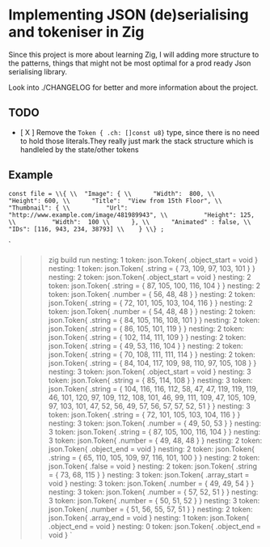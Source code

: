 # Implementing JSON (de)serialising and tokeniser in Zig

Since this project is more about learning Zig, I will adding more 
structure to the patterns, things that might not be most optimal for a 
prod ready Json serialising library.

Look into ./CHANGELOG for better and more information about the project.

## TODO

* [ X ] Remove the `Token { .ch: []const u8}` type, since there is no need to hold those literals.They really just mark the stack structure which is handleled by the state/other tokens


## Example

`
    const file =
        \\{
        \\  "Image": {
        \\      "Width":  800,
        \\      "Height": 600,
        \\      "Title":  "View from 15th Floor",
        \\      "Thumbnail": {
        \\          "Url":    "http://www.example.com/image/481989943",
        \\          "Height": 125,
        \\          "Width":  100
        \\      },
        \\      "Animated" : false,
        \\      "IDs": [116, 943, 234, 38793]
        \\    }
        \\}
    ;
`

`
>> zig  build run
nesting: 1      token: json.Token{ .object_start = void }
nesting: 1      token: json.Token{ .string = { 73, 109, 97, 103, 101 } }
nesting: 2      token: json.Token{ .object_start = void }
nesting: 2      token: json.Token{ .string = { 87, 105, 100, 116, 104 } }
nesting: 2      token: json.Token{ .number = { 56, 48, 48 } }
nesting: 2      token: json.Token{ .string = { 72, 101, 105, 103, 104, 116 } }
nesting: 2      token: json.Token{ .number = { 54, 48, 48 } }
nesting: 2      token: json.Token{ .string = { 84, 105, 116, 108, 101 } }
nesting: 2      token: json.Token{ .string = { 86, 105, 101, 119 } }
nesting: 2      token: json.Token{ .string = { 102, 114, 111, 109 } }
nesting: 2      token: json.Token{ .string = { 49, 53, 116, 104 } }
nesting: 2      token: json.Token{ .string = { 70, 108, 111, 111, 114 } }
nesting: 2      token: json.Token{ .string = { 84, 104, 117, 109, 98, 110, 97, 105, 108 } }
nesting: 3      token: json.Token{ .object_start = void }
nesting: 3      token: json.Token{ .string = { 85, 114, 108 } }
nesting: 3      token: json.Token{ .string = { 104, 116, 116, 112, 58, 47, 47, 119, 119, 119, 46, 101, 120, 97, 109, 112, 108, 101, 46, 99, 111, 109, 47, 105, 109, 97, 103, 101, 47, 52, 56, 49, 57, 56, 57, 57, 52, 51 } }
nesting: 3      token: json.Token{ .string = { 72, 101, 105, 103, 104, 116 } }
nesting: 3      token: json.Token{ .number = { 49, 50, 53 } }
nesting: 3      token: json.Token{ .string = { 87, 105, 100, 116, 104 } }
nesting: 3      token: json.Token{ .number = { 49, 48, 48 } }
nesting: 2      token: json.Token{ .object_end = void }
nesting: 2      token: json.Token{ .string = { 65, 110, 105, 109, 97, 116, 101, 100 } }
nesting: 2      token: json.Token{ .false = void }
nesting: 2      token: json.Token{ .string = { 73, 68, 115 } }
nesting: 3      token: json.Token{ .array_start = void }
nesting: 3      token: json.Token{ .number = { 49, 49, 54 } }
nesting: 3      token: json.Token{ .number = { 57, 52, 51 } }
nesting: 3      token: json.Token{ .number = { 50, 51, 52 } }
nesting: 3      token: json.Token{ .number = { 51, 56, 55, 57, 51 } }
nesting: 2      token: json.Token{ .array_end = void }
nesting: 1      token: json.Token{ .object_end = void }
nesting: 0      token: json.Token{ .object_end = void }
`
